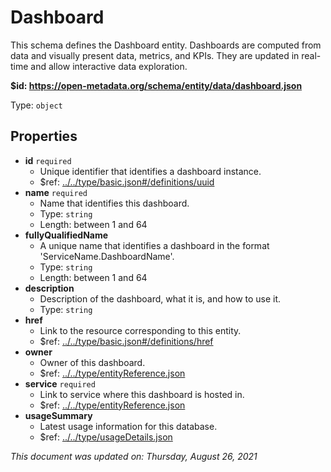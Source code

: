 # Dashboard

This schema defines the Dashboard entity. Dashboards are computed from data and visually present data, metrics, and KPIs. They are updated in real-time and allow interactive data exploration.

<b id="https/open-metadata.org/schema/entity/data/dashboard.json">&#36;id: https://open-metadata.org/schema/entity/data/dashboard.json</b>

Type: `object`

## Properties
 - **id** `required`
	 - Unique identifier that identifies a dashboard instance.
	 - $ref: [../../type/basic.json#/definitions/uuid](../types/basic.md#uuid)
 - **name** `required`
	 - Name that identifies this dashboard.
	 - Type: `string`
	 - Length: between 1 and 64
 - **fullyQualifiedName**
	 - A unique name that identifies a dashboard in the format 'ServiceName.DashboardName'.
	 - Type: `string`
	 - Length: between 1 and 64
 - **description**
	 - Description of the dashboard, what it is, and how to use it.
	 - Type: `string`
 - **href**
	 - Link to the resource corresponding to this entity.
	 - $ref: [../../type/basic.json#/definitions/href](../types/basic.md#href)
 - **owner**
	 - Owner of this dashboard.
	 - $ref: [../../type/entityReference.json](../types/entityreference.md)
 - **service** `required`
	 - Link to service where this dashboard is hosted in.
	 - $ref: [../../type/entityReference.json](../types/entityreference.md)
 - **usageSummary**
	 - Latest usage information for this database.
	 - $ref: [../../type/usageDetails.json](../types/usagedetails.md)


_This document was updated on: Thursday, August 26, 2021_